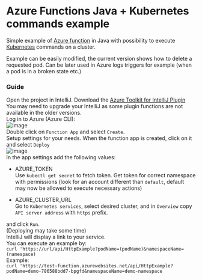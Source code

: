 # Azure Functions Java + Kubernetes commands example

Simple example of [Azure function](https://azure.microsoft.com/en-us/blog/introducing-azure-functions/) in Java with possibility to execute [Kubernetes](https://kubernetes.io/) commands on a cluster.

Example can be easily modified, the current version shows how to delete a requested pod. Can be later used in Azure logs triggers for example (when a pod is in a  broken state etc.)

### Guide 
Open the project in IntelliJ.
Download the [Azure Toolkit for IntelliJ Plugin](https://plugins.jetbrains.com/plugin/8053-azure-toolkit-for-intellij)  
You may need to upgrade your IntelliJ as some plugin functions are not available in the older versions.  
Log in to Azure (Azure CLI):  
![image](https://user-images.githubusercontent.com/15820051/107031298-3ec6fd00-67b2-11eb-93d3-2f4cc9782877.png)  
Double click on `Function App` and select `Create`.  
Setup settings for your needs.
When the function app is created, click on it and select `Deploy`  
![image](https://user-images.githubusercontent.com/15820051/107031737-f8be6900-67b2-11eb-9ddb-5b973d492439.png)  
In the app settings add the following values:
* AZURE_TOKEN  
Use `kubectl get secret` to fetch token. Get token for correct namespace with permissions (look for an account different than `default`, default may now be allowed to execute necessary actions)

* AZURE_CLUSTER_URL  
Go to `Kubernetes services`, select desired cluster, and in `Overview` copy `API server address` with `https` prefix.

and click `Run`.  
(Deploying may take some time)  
IntelliJ will display a link to your service.  
You can execute an example by:  
`curl 'https://url/api/HttpExample?podName=(podName)&namespaceName=(namespace)`  
Example:  
`curl 'https://test-function.azurewebsites.net/api/HttpExample?podName=demo-786588bdd7-bpgfd&namespaceName=demo-namespace`  
